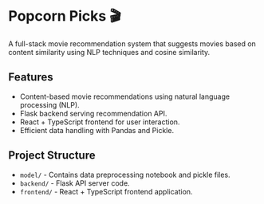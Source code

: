 # Popcorn Picks 🎬

A full-stack movie recommendation system that suggests movies based on content similarity using NLP techniques and cosine similarity.

## Features

- Content-based movie recommendations using natural language processing (NLP).
- Flask backend serving recommendation API.
- React + TypeScript frontend for user interaction.
- Efficient data handling with Pandas and Pickle.

## Project Structure

- `model/` - Contains data preprocessing notebook and pickle files.
- `backend/` - Flask API server code.
- `frontend/` - React + TypeScript frontend application.

